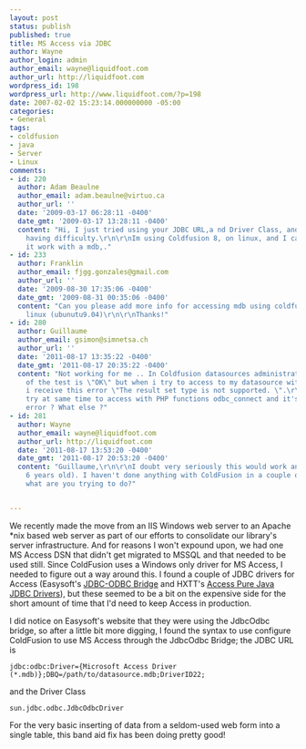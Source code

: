 ```yaml
---
layout: post
status: publish
published: true
title: MS Access via JDBC
author: Wayne
author_login: admin
author_email: wayne@liquidfoot.com
author_url: http://liquidfoot.com
wordpress_id: 198
wordpress_url: http://www.liquidfoot.com/?p=198
date: 2007-02-02 15:23:14.000000000 -05:00
categories:
- General
tags:
- coldfusion
- java
- Server
- Linux
comments:
- id: 220
  author: Adam Beaulne
  author_email: adam.beaulne@virtuo.ca
  author_url: ''
  date: '2009-03-17 06:28:11 -0400'
  date_gmt: '2009-03-17 13:28:11 -0400'
  content: "Hi, I just tried using your JDBC URL,a nd Driver Class, and i'm still
    having difficulty.\r\n\r\nIm using Coldfusion 8, on linux, and I cant see to make
    it work with a mdb,."
- id: 233
  author: Franklin
  author_email: fjgg.gonzales@gmail.com
  author_url: ''
  date: '2009-08-30 17:35:06 -0400'
  date_gmt: '2009-08-31 00:35:06 -0400'
  content: "Can you please add more info for accessing mdb using coldfusion 8 under
    linux (ubunutu9.04)\r\n\r\nThanks!"
- id: 280
  author: Guillaume
  author_email: gsimon@simnetsa.ch
  author_url: ''
  date: '2011-08-17 13:35:22 -0400'
  date_gmt: '2011-08-17 20:35:22 -0400'
  content: "Not working for me .. In Coldfusion datasources administration, the result
    of the test is \"OK\" but when i try to access to my datasource with coldfusion,
    i receive this error \"The result set type is not supported. \".\r\n\r\nI have
    try at same time to access with PHP functions odbc_connect and it's working. JDBC
    error ? What else ?"
- id: 281
  author: Wayne
  author_email: wayne@liquidfoot.com
  author_url: http://liquidfoot.com
  date: '2011-08-17 13:53:20 -0400'
  date_gmt: '2011-08-17 20:53:20 -0400'
  content: "Guillaume,\r\n\r\nI doubt very seriously this would work anymore (it's
    6 years old). I haven't done anything with ColdFusion in a couple of years, but
    what are you trying to do?"


---
```


We recently made the move from an IIS Windows web server to an Apache *nix based web server as part of our efforts to consolidate our library's server infrastructure. And for reasons I won't expound upon, we had one MS Access DSN that didn't get migrated to MSSQL and that needed to be used still. Since ColdFusion uses a Windows only driver for MS Access, I needed to figure out a way around this. I found a couple of JDBC drivers for Access (Easysoft's <a href="http://www.easysoft.com/products/data_access/jdbc_odbc_bridge/index.html">JDBC-ODBC Bridge</a> and HXTT's <a href="http://www.hxtt.com/access.html">Access Pure Java JDBC Drivers</a>), but these seemed to be a bit on the expensive side for the short amount of time that I'd need to keep Access in production.

I did notice on Easysoft's website that they were using the JdbcOdbc bridge, so after a little bit more digging, I found the syntax to use configure ColdFusion to use MS Access through the JdbcOdbc Bridge; the JDBC URL is

~~~
jdbc:odbc:Driver={Microsoft Access Driver (*.mdb)};DBQ=/path/to/datasource.mdb;DriverID22;
~~~

and the Driver Class

~~~
sun.jdbc.odbc.JdbcOdbcDriver
~~~

For the very basic inserting of data from a seldom-used web form into a single table, this band aid fix has been doing pretty good!
